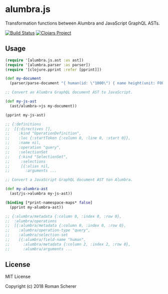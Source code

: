 # alumbra.js

Transformation functions between Alumbra and JavaScript GraphQL ASTs.

[![Build Status](https://travis-ci.org/r0man/alumbra.js.svg?branch=master)](https://travis-ci.org/r0man/alumbra.js)
[![Clojars Project](https://img.shields.io/clojars/v/r0man/alumbra.js.svg)](https://clojars.org/r0man/alumbra.js)

## Usage

```clojure
(require '[alumbra.js.ast :as ast])
(require '[alumbra.parser :as parser])
(require '[clojure.pprint :refer [pprint]])

(def my-document
  (parser/parse-document "{ human(id: \"1000\") { name height(unit: FOOT) } }"))

;; Convert an Alumbra GraphQL document AST to JavaScript.

(def my-js-ast
  (ast/alumbra->js my-document))

(pprint my-js-ast)

;; {:definitions
;;  [{:directives [],
;;    :kind "OperationDefinition",
;;    :loc {:startToken {:column 0, :line 0, :start 0}},
;;    :name nil,
;;    :operation "query",
;;    :selectionSet
;;    {:kind "SelectionSet",
;;     :selections
;;     [{:alias nil,
;;       :arguments ...

;; Convert a JavaScript GraphQL document AST ton Alumbra.

(def my-alumbra-ast
  (ast/js->alumbra my-js-ast))

(binding [*print-namespace-maps* false]
  (pprint my-alumbra-ast))

;; {:alumbra/metadata {:column 0, :index 0, :row 0},
;;  :alumbra/operations
;;  [{:alumbra/metadata {:column 0, :index 0, :row 0},
;;    :alumbra/operation-type "query",
;;    :alumbra/selection-set
;;    [{:alumbra/field-name "human",
;;      :alumbra/metadata {:column 2, :index 2, :row 0},
;;      :alumbra/arguments ...
```

## License

MIT License

Copyright (c) 2018 Roman Scherer
